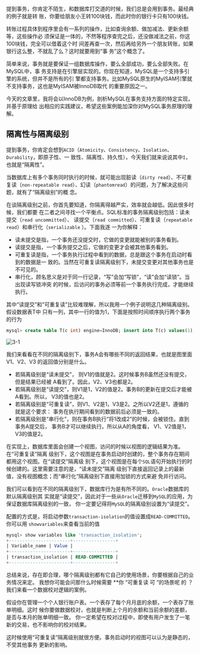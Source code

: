 提到事务，你肯定不陌生，和数据库打交道的时候，我们总是会用到事务。最经典的例子就是转 账，你要给朋友小王转100块钱，而此时你的银行卡只有100块钱。 

转账过程具体到程序里会有一系列的操作，比如查询余额、做加减法、更新余额等，这些操作必 须保证是一体的，不然等程序查完之后，还没做减法之前，你这100块钱，完全可以借着这个时 间差再查一次，然后再给另外一个朋友转账，如果银行这么整，不就乱了么？这时就要用到“事 务”这个概念了。 

简单来说，事务就是要保证一组数据库操作，要么全部成功，要么全部失败。在MySQL中，事 务支持是在引擎层实现的。你现在知道，MySQL是一个支持多引擎的系统，但并不是所有的引 擎都支持事务。比如MySQL原生的MyISAM引擎就不支持事务，这也是MyISAM被InnoDB取代 的重要原因之一。 

今天的文章里，我将会以InnoDB为例，剖析MySQL在事务支持方面的特定实现，并基于原理给 出相应的实践建议，希望这些案例能加深你对MySQL事务原理的理解。

## 隔离性与隔离级别

提到事务，你肯定会想到`ACID`（`Atomicity`、`Consistency`、`Isolation`、`Durability`，即原子性、一 致性、隔离性、持久性），今天我们就来说说其中`I`，也就是“隔离性”。

当数据库上有多个事务同时执行的时候，就可能出现脏读（`dirty read`）、不可重复读（`non-repeatable read`）、幻读（`phantomread`）的问题，为了解决这些问题，就有了“隔离级别”的概 念。

在谈隔离级别之前，你首先要知道，你隔离得越严实，效率就会越低。因此很多时候，我们都要 在二者之间寻找一个平衡点。SQL标准的事务隔离级别包括：读未提交（`read uncommitted`）、 读提交（`read committed`）、可重复读（`repeatable read`）和串行化（`serializable` ）。下面我逐 一为你解释：

- 读未提交是指，一个事务还没提交时，它做的变更就能被别的事务看到。 
- 读提交是指，一个事务提交之后，它做的变更才会被其他事务看到。 
- 可重复读是指，一个事务执行过程中看到的数据，总是跟这个事务在启动时看到的数据是一 致的。当然在可重复读隔离级别下，未提交变更对其他事务也是不可见的。 
- 串行化，顾名思义是对于同一行记录，“写”会加“写锁”，“读”会加“读锁”。当出现读写锁冲突 的时候，后访问的事务必须等前一个事务执行完成，才能继续执行。

其中“读提交”和“可重复读”比较难理解，所以我用一个例子说明这几种隔离级别。假设数据表T中 只有一列，其中一行的值为1，下面是按照时间顺序执行两个事务的行为

```sql
mysql> create table T(c int) engine=InnoDB; insert into T(c) values(1);
```

![3-1](./img/3_1.png ':size=60%')

我们来看看在不同的隔离级别下，事务A会有哪些不同的返回结果，也就是图里面V1、V2、V3 的返回值分别是什么。

- 若隔离级别是“读未提交”， 则V1的值就是2。这时候事务B虽然还没有提交，但是结果已经被 A看到了。因此，V2、V3也都是2。 
- 若隔离级别是“读提交”，则V1是1，V2的值是2。事务B的更新在提交后才能被A看到。所以， V3的值也是2。
- 若隔离级别是“可重复读”，则V1、V2是1，V3是2。之所以V2还是1，遵循的就是这个要求： 事务在执行期间看到的数据前后必须是一致的。 
- 若隔离级别是“串行化”，则在事务B执行“将1改成2”的时候，会被锁住。直到事务A提交后， 事务B才可以继续执行。所以从A的角度看， V1、V2值是1，V3的值是2。

在实现上，数据库里面会创建一个视图，访问的时候以视图的逻辑结果为准。在“可重复读”隔离 级别下，这个视图是在事务启动时创建的，整个事务存在期间都用这个视图。在“读提交”隔离级 别下，这个视图是在每个`SQL`语句开始执行的时候创建的。这里需要注意的是，“读未提交”隔离 级别下直接返回记录上的最新值，没有视图概念；而“串行化”隔离级别下直接用加锁的方式来避 免并行访问。

我们可以看到在不同的隔离级别下，数据库行为是有所不同的。`Oracle`数据库的默认隔离级别其 实就是“读提交”，因此对于一些从`Oracle`迁移到`MySQL`的应用，为保证数据库隔离级别的一致， 你一定要记得将`MySQL`的隔离级别设置为“读提交”。 

配置的方式是，将启动参数`transaction-isolation`的值设置成`READ-COMMITTED`。你可以用 `showvariables`来查看当前的值

```sql
mysql> show variables like 'transaction_isolation'; 
+-----------------------+----------------+ 
| Variable_name | Value | 
+-----------------------+----------------+ 
| transaction_isolation | READ-COMMITTED | 
+-----------------------+----------------+
```

总结来说，存在即合理，哪个隔离级别都有它自己的使用场景，你要根据自己的业务情况来定。 我想你可能会问那什么时候需要 **你 “可重复读 可 ”的场景呢 的 ？我们来看一个数据校对逻辑的案例。 

假设你在管理一个个人银行账户表。一个表存了每个月月底的余额，一个表存了账单明细。这时 候你要做数据校对，也就是判断上个月的余额和当前余额的差额，是否与本月的账单明细一致。 你一定希望在校对过程中，即使有用户发生了一笔新的交易，也不影响你的校对结果。 

这时候使用“可重复读”隔离级别就很方便。事务启动时的视图可以认为是静态的，不受其他事务 更新的影响。





